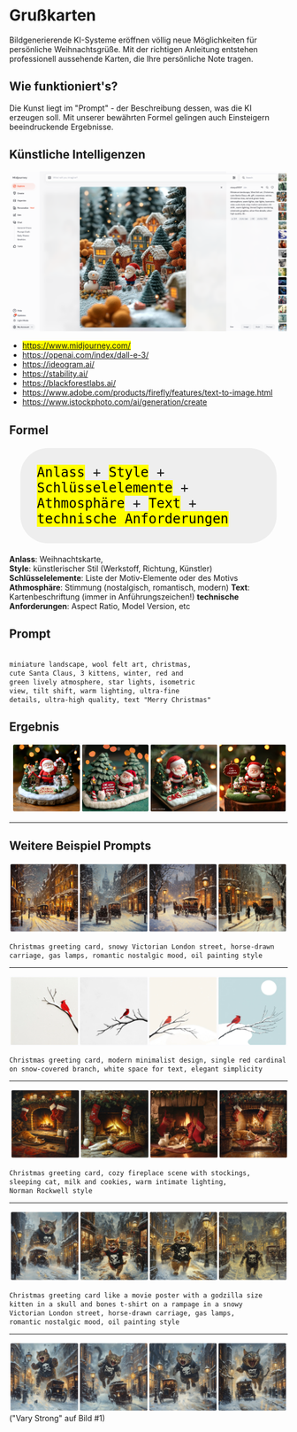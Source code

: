 # Grußkarten

Bildgenerierende KI-Systeme eröffnen völlig neue Möglichkeiten für persönliche Weihnachtsgrüße. Mit der richtigen Anleitung entstehen professionell aussehende Karten, die Ihre persönliche Note tragen.

## Wie funktioniert's?

Die Kunst liegt im "Prompt" - der Beschreibung dessen, was die KI erzeugen soll. Mit unserer bewährten Formel gelingen auch Einsteigern beeindruckende Ergebnisse.

## Künstliche Intelligenzen

![Midjourney Beispiel](../assets/grusskarte_intro.png)

- <mark>https://www.midjourney.com/</mark>
- https://openai.com/index/dall-e-3/
- https://ideogram.ai/
- https://stability.ai/
- https://blackforestlabs.ai/
- https://www.adobe.com/products/firefly/features/text-to-image.html
- https://www.istockphoto.com/ai/generation/create


## Formel

<div style="background-color:#eee; border-radius:50px; font-family:monospace; font-size: 24px; padding:30px; margin: 20px">
<mark>Anlass</mark> + <mark>Style</mark> + <mark>Schlüsselelemente</mark> + <br>
<mark>Athmosphäre</mark> + <mark>Text</mark> +  <mark>technische Anforderungen</mark>  
</div>

<div>
<b>Anlass</b>: Weihnachtskarte,<br>
<b>Style</b>: künstlerischer Stil (Werkstoff, Richtung, Künstler)<br>
<b>Schlüsselelemente</b>: Liste der Motiv-Elemente oder des Motivs<br>
<b>Athmosphäre</b>: Stimmung (nostalgisch, romantisch, modern)
<b>Text</b>: Kartenbeschriftung (immer in Anführungszeichen!)
<b>technische Anforderungen</b>: Aspect Ratio, Model Version, etc
</div>


## Prompt

```

miniature landscape, wool felt art, christmas, 
cute Santa Claus, 3 kittens, winter, red and 
green lively atmosphere, star lights, isometric 
view, tilt shift, warm lighting, ultra-fine 
details, ultra-high quality, text "Merry Christmas"

```

## Ergebnis
![Ergebnis](../assets/grusskarte_ergebnis.png)


-----


## Weitere Beispiel Prompts


![Christmas greeting card, snowy Victorian London street, horse-drawn carriage, gas lamps, romantic nostalgic mood, oil painting style](../assets/grusskarte_oel.png)
```
Christmas greeting card, snowy Victorian London street, horse-drawn 
carriage, gas lamps, romantic nostalgic mood, oil painting style
```

---


![Christmas greeting card, modern minimalist design, single red cardinal on snow-covered branch, white space for text, elegant simplicity](../assets/grusskarte_minimal.png)
```
Christmas greeting card, modern minimalist design, single red cardinal 
on snow-covered branch, white space for text, elegant simplicity
```

---

![Christmas greeting card, cozy fireplace scene with stockings, sleeping cat, milk and cookies, warm intimate lighting, Norman Rockwell style](../assets/grusskarte_rockwell.png)
```
Christmas greeting card, cozy fireplace scene with stockings, 
sleeping cat, milk and cookies, warm intimate lighting, 
Norman Rockwell style
```

---

![Christmas greeting card like a movie poster with a godzilla size kitten in a skull and bones t-shirt on a rampage in a snowy Victorian London street, horse-drawn carriage, gas lamps, romantic nostalgic mood, oil painting style](../assets/grusskarte_fcsp.png)
```
Christmas greeting card like a movie poster with a godzilla size 
kitten in a skull and bones t-shirt on a rampage in a snowy 
Victorian London street, horse-drawn carriage, gas lamps, 
romantic nostalgic mood, oil painting style
```

---

!["Vary Strong" auf Bild #1](../assets/grusskarte_fcsp_2.png)
("Vary Strong" auf Bild #1)
